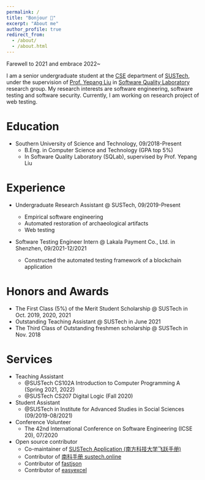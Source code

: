 ```yaml
---
permalink: /
title: "Bonjour 👋"
excerpt: "About me"
author_profile: true
redirect_from:
  - /about/
  - /about.html
---
```


Farewell to 2021 and embrace 2022~


I am a senior undergraduate student at the [CSE](http://cse.sustech.edu.cn) department of [SUSTech](https://www.sustech.edu.cn), under the supervision of [Prof. Yepang Liu](https://yepangliu.github.io) in [Software Quality Laboratory](https://sqlab-sustech.github.io) research group. My research interests are software engineering, software testing and software security. Currently, I am working on research project of web testing.

# Education

- Southern University of Science and Technology, 09/2018-Present
  - B.Eng. in Computer Science and Technology (GPA top 5%)
  - In Software Quality Laboratory (SQLab), supervised by Prof. Yepang Liu

# Experience

- Undergraduate Research Assistant @ SUSTech, 09/2019-Present
  - Empirical software engineering
  - Automated restoration of archaeological artifacts
  - Web testing

- Software Testing Engineer Intern @ Lakala Payment Co., Ltd. in Shenzhen, 09/2021-12/2021
  - Constructed the automated testing framework of a blockchain application

# Honors and Awards

- The First Class (5%) of the Merit Student Scholarship @ SUSTech in Oct. 2019, 2020, 2021
- Outstanding Teaching Assistant @ SUSTech in June 2021
- The Third Class of Outstanding freshmen scholarship @ SUSTech in Nov. 2018

# Services

- Teaching Assistant
  - @SUSTech CS102A Introduction to Computer Programming A (Spring 2021, 2022)
  - @SUSTech CS207 Digital Logic (Fall 2020)
- Student Assistant
  - @SUSTech in Institute for Advanced Studies in Social Sciences (09/2019-08/2021)
- Conference Volunteer
  - The 42nd International Conference on Software Engineering (ICSE 20), 07/2020
- Open source contributor
  - Co-maintainer of [SUSTech Application (南方科技大学飞跃手册)](https://sustech-application.com)
  - Contributor of [南科手册 sustech.online](https://sustech.online)
  - Contributor of [fastjson](https://github.com/alibaba/fastjson)
  - Contributor of [easyexcel](https://github.com/alibaba/easyexcel)

<!-- # Publications

- One paper (I am one of the major authors) in empirical software engineering is being written, and it will be submitted to a conference soon. -->
